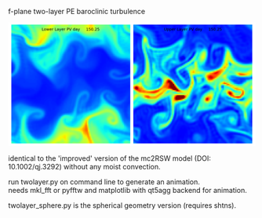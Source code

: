 f-plane two-layer PE baroclinic turbulence

![Two-layer Primitive Equation f-plane turbulence](twolayerpe.png?raw=true "Two-Layer PE Turbulence")

identical to the 'improved' version of the mc2RSW model (DOI: 10.1002/qj.3292)
without any moist convection.

run twolayer.py on command line to generate an animation.  
needs mkl_fft or pyfftw and matplotlib with qt5agg backend for animation.
 
twolayer_sphere.py is the spherical geometry version (requires shtns).
